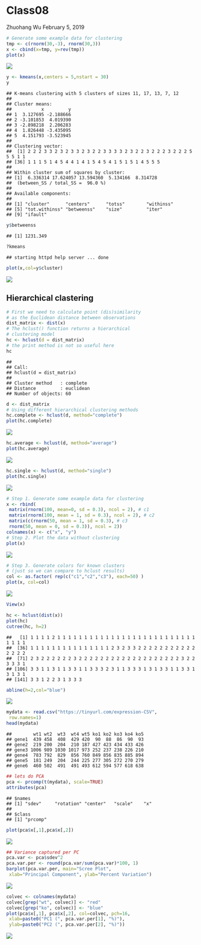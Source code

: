 Class08
================
Zhuohang Wu
February 5, 2019

``` r
# Generate some example data for clustering
tmp <- c(rnorm(30,-3), rnorm(30,3))
x <- cbind(x=tmp, y=rev(tmp))
plot(x)
```

![](class08_files/figure-markdown_github/unnamed-chunk-1-1.png)

``` r
y <- kmeans(x,centers = 5,nstart = 30)
y
```

    ## K-means clustering with 5 clusters of sizes 11, 17, 13, 7, 12
    ## 
    ## Cluster means:
    ##           x         y
    ## 1  3.127695 -2.188666
    ## 2 -3.101853  4.019390
    ## 3 -2.898218  2.206283
    ## 4  1.826448 -3.435095
    ## 5  4.151793 -3.523945
    ## 
    ## Clustering vector:
    ##  [1] 2 2 2 3 3 2 3 2 3 3 2 3 2 2 3 3 3 3 2 3 2 2 3 2 2 2 3 2 2 2 5 5 5 1 1
    ## [36] 1 1 1 5 1 4 5 4 4 1 4 1 5 4 5 4 1 5 1 5 1 4 5 5 5
    ## 
    ## Within cluster sum of squares by cluster:
    ## [1]  6.336314 17.624057 13.594360  5.134166  8.314728
    ##  (between_SS / total_SS =  96.0 %)
    ## 
    ## Available components:
    ## 
    ## [1] "cluster"      "centers"      "totss"        "withinss"    
    ## [5] "tot.withinss" "betweenss"    "size"         "iter"        
    ## [9] "ifault"

``` r
y$betweenss
```

    ## [1] 1231.349

``` r
?kmeans
```

    ## starting httpd help server ... done

``` r
plot(x,col=y$cluster)
```

![](class08_files/figure-markdown_github/unnamed-chunk-2-1.png)

Hierarchical clastering
-----------------------

``` r
# First we need to calculate point (dis)similarity
# as the Euclidean distance between observations
dist_matrix <- dist(x)
# The hclust() function returns a hierarchical
# clustering model
hc <- hclust(d = dist_matrix)
# the print method is not so useful here
hc 
```

    ## 
    ## Call:
    ## hclust(d = dist_matrix)
    ## 
    ## Cluster method   : complete 
    ## Distance         : euclidean 
    ## Number of objects: 60

``` r
d <- dist_matrix
# Using different hierarchical clustering methods
hc.complete <- hclust(d, method="complete")
plot(hc.complete)
```

![](class08_files/figure-markdown_github/unnamed-chunk-4-1.png)

``` r
hc.average <- hclust(d, method="average")
plot(hc.average)
```

![](class08_files/figure-markdown_github/unnamed-chunk-4-2.png)

``` r
hc.single <- hclust(d, method="single")
plot(hc.single)
```

![](class08_files/figure-markdown_github/unnamed-chunk-4-3.png)

``` r
# Step 1. Generate some example data for clustering
x <- rbind(
 matrix(rnorm(100, mean=0, sd = 0.3), ncol = 2), # c1
 matrix(rnorm(100, mean = 1, sd = 0.3), ncol = 2), # c2
 matrix(c(rnorm(50, mean = 1, sd = 0.3), # c3
 rnorm(50, mean = 0, sd = 0.3)), ncol = 2))
colnames(x) <- c("x", "y")
# Step 2. Plot the data without clustering
plot(x)
```

![](class08_files/figure-markdown_github/unnamed-chunk-5-1.png)

``` r
# Step 3. Generate colors for known clusters
# (just so we can compare to hclust results)
col <- as.factor( rep(c("c1","c2","c3"), each=50) )
plot(x, col=col)
```

![](class08_files/figure-markdown_github/unnamed-chunk-5-2.png)

``` r
View(x)
```

``` r
hc <- hclust(dist(x))
plot(hc)
cutree(hc, h=2)
```

    ##   [1] 1 1 1 1 2 1 1 1 1 1 1 1 1 1 1 1 1 1 1 1 1 1 1 1 1 1 1 1 1 1 1 1 1 1 1
    ##  [36] 1 1 1 1 1 1 1 1 1 1 1 1 1 1 1 2 3 2 3 3 2 2 2 2 2 2 2 2 2 2 2 2 2 2 2
    ##  [71] 2 3 2 2 2 2 2 2 3 2 2 2 2 2 2 2 2 2 2 2 2 2 2 2 2 2 2 2 3 2 2 3 3 3 1
    ## [106] 3 3 1 1 3 1 1 3 3 1 1 3 3 3 2 3 1 1 3 3 3 1 3 1 3 3 1 1 3 3 1 3 1 3 1
    ## [141] 3 3 1 2 2 3 1 3 3 3

``` r
abline(h=2,col="blue")
```

![](class08_files/figure-markdown_github/unnamed-chunk-6-1.png)

``` r
mydata <- read.csv("https://tinyurl.com/expression-CSV",
 row.names=1)
head(mydata)
```

    ##        wt1 wt2  wt3  wt4 wt5 ko1 ko2 ko3 ko4 ko5
    ## gene1  439 458  408  429 420  90  88  86  90  93
    ## gene2  219 200  204  210 187 427 423 434 433 426
    ## gene3 1006 989 1030 1017 973 252 237 238 226 210
    ## gene4  783 792  829  856 760 849 856 835 885 894
    ## gene5  181 249  204  244 225 277 305 272 270 279
    ## gene6  460 502  491  491 493 612 594 577 618 638

``` r
## lets do PCA
pca <- prcomp(t(mydata), scale=TRUE) 
attributes(pca)
```

    ## $names
    ## [1] "sdev"     "rotation" "center"   "scale"    "x"       
    ## 
    ## $class
    ## [1] "prcomp"

``` r
plot(pca$x[,1],pca$x[,2])
```

![](class08_files/figure-markdown_github/unnamed-chunk-8-1.png)

``` r
## Variance captured per PC
pca.var <- pca$sdev^2 
pca.var.per <- round(pca.var/sum(pca.var)*100, 1)
barplot(pca.var.per, main="Scree Plot",
 xlab="Principal Component", ylab="Percent Variation")
```

![](class08_files/figure-markdown_github/unnamed-chunk-9-1.png)

``` r
colvec <- colnames(mydata)
colvec[grep("wt", colvec)] <- "red"
colvec[grep("ko", colvec)] <- "blue"
plot(pca$x[,1], pca$x[,2], col=colvec, pch=16,
 xlab=paste0("PC1 (", pca.var.per[1], "%)"),
 ylab=paste0("PC2 (", pca.var.per[2], "%)")) 
```

![](class08_files/figure-markdown_github/unnamed-chunk-10-1.png)
